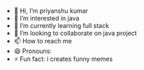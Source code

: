 - 👋 Hi, I’m priyanshu kumar
- 👀 I’m interested in java
- 🌱 I’m currently learning full stack
- 💞️ I’m looking to collaborate on java project
- 📫 How to reach me 
- 😄 Pronouns: 
- ⚡ Fun fact: i creates funny memes

<!---
Priyanshu969678/Priyanshu969678 is a ✨ special ✨ repository because its `README.md` (this file) appears on your GitHub profile.
You can click the Preview link to take a look at your changes.
--->
